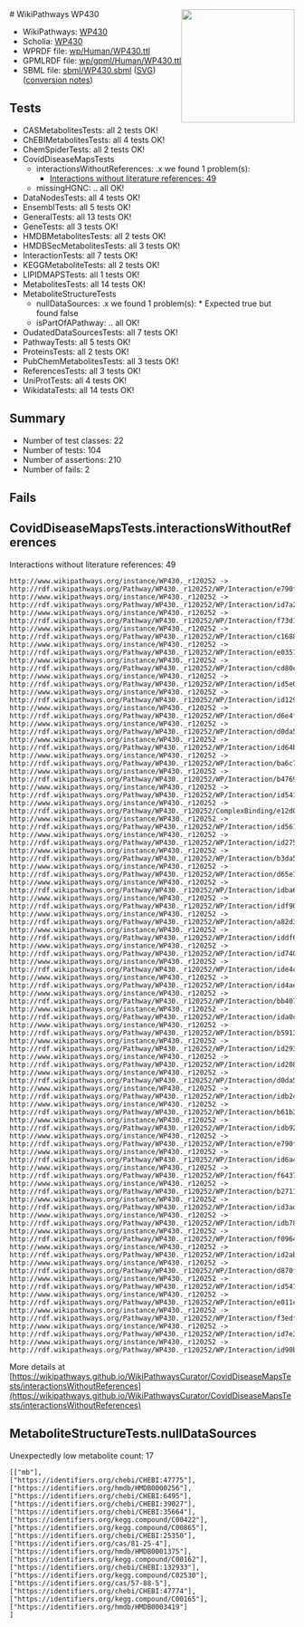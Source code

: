 <img style="float: right; width: 200px" src="../logo.png" />
# WikiPathways WP430

* WikiPathways: [WP430](https://identifiers.org/wikipathways:WP430)
* Scholia: [WP430](https://scholia.toolforge.org/wikipathways/WP430)
* WPRDF file: [wp/Human/WP430.ttl](../wp/Human/WP430.ttl)
* GPMLRDF file: [wp/gpml/Human/WP430.ttl](../wp/gpml/Human/WP430.ttl)
* SBML file: [sbml/WP430.sbml](../sbml/WP430.sbml) ([SVG](../sbml/WP430.svg)) ([conversion notes](../sbml/WP430.txt))

## Tests
* CASMetabolitesTests: all 2 tests OK!
* ChEBIMetabolitesTests: all 4 tests OK!
* ChemSpiderTests: all 2 tests OK!
* CovidDiseaseMapsTests
    * interactionsWithoutReferences: .x we found 1 problem(s):
        * [Interactions without literature references: 49](#9701cd47)
    * missingHGNC: .. all OK!
* DataNodesTests: all 4 tests OK!
* EnsemblTests: all 5 tests OK!
* GeneralTests: all 13 tests OK!
* GeneTests: all 3 tests OK!
* HMDBMetabolitesTests: all 2 tests OK!
* HMDBSecMetabolitesTests: all 3 tests OK!
* InteractionTests: all 7 tests OK!
* KEGGMetaboliteTests: all 2 tests OK!
* LIPIDMAPSTests: all 1 tests OK!
* MetabolitesTests: all 14 tests OK!
* MetaboliteStructureTests
    * nullDataSources: .x we found 1 problem(s):
            * Expected true but found false
    * isPartOfAPathway: .. all OK!
* OudatedDataSourcesTests: all 7 tests OK!
* PathwayTests: all 5 tests OK!
* ProteinsTests: all 2 tests OK!
* PubChemMetabolitesTests: all 3 tests OK!
* ReferencesTests: all 3 tests OK!
* UniProtTests: all 4 tests OK!
* WikidataTests: all 14 tests OK!


## Summary

* Number of test classes: 22
* Number of tests: 104
* Number of assertions: 210
* Number of fails: 2

## Fails

<a name="9701cd47" />

## CovidDiseaseMapsTests.interactionsWithoutReferences

Interactions without literature references: 49
```
http://www.wikipathways.org/instance/WP430._r120252 -> http://rdf.wikipathways.org/Pathway/WP430._r120252/WP/Interaction/e790f_1
http://www.wikipathways.org/instance/WP430._r120252 -> http://rdf.wikipathways.org/Pathway/WP430._r120252/WP/Interaction/id7a2680f1
http://www.wikipathways.org/instance/WP430._r120252 -> http://rdf.wikipathways.org/Pathway/WP430._r120252/WP/Interaction/f73d1
http://www.wikipathways.org/instance/WP430._r120252 -> http://rdf.wikipathways.org/Pathway/WP430._r120252/WP/Interaction/c1688
http://www.wikipathways.org/instance/WP430._r120252 -> http://rdf.wikipathways.org/Pathway/WP430._r120252/WP/Interaction/e0357
http://www.wikipathways.org/instance/WP430._r120252 -> http://rdf.wikipathways.org/Pathway/WP430._r120252/WP/Interaction/cd80c
http://www.wikipathways.org/instance/WP430._r120252 -> http://rdf.wikipathways.org/Pathway/WP430._r120252/WP/Interaction/id5e009fa2
http://www.wikipathways.org/instance/WP430._r120252 -> http://rdf.wikipathways.org/Pathway/WP430._r120252/WP/Interaction/id129bdce0
http://www.wikipathways.org/instance/WP430._r120252 -> http://rdf.wikipathways.org/Pathway/WP430._r120252/WP/Interaction/d6e4f
http://www.wikipathways.org/instance/WP430._r120252 -> http://rdf.wikipathways.org/Pathway/WP430._r120252/WP/Interaction/d0da5_2
http://www.wikipathways.org/instance/WP430._r120252 -> http://rdf.wikipathways.org/Pathway/WP430._r120252/WP/Interaction/id64bad4e5
http://www.wikipathways.org/instance/WP430._r120252 -> http://rdf.wikipathways.org/Pathway/WP430._r120252/WP/Interaction/ba6c7
http://www.wikipathways.org/instance/WP430._r120252 -> http://rdf.wikipathways.org/Pathway/WP430._r120252/WP/Interaction/b4769
http://www.wikipathways.org/instance/WP430._r120252 -> http://rdf.wikipathways.org/Pathway/WP430._r120252/WP/Interaction/id54146f13_1
http://www.wikipathways.org/instance/WP430._r120252 -> http://rdf.wikipathways.org/Pathway/WP430._r120252/ComplexBinding/e12d0
http://www.wikipathways.org/instance/WP430._r120252 -> http://rdf.wikipathways.org/Pathway/WP430._r120252/WP/Interaction/id561097a3
http://www.wikipathways.org/instance/WP430._r120252 -> http://rdf.wikipathways.org/Pathway/WP430._r120252/WP/Interaction/id27510544
http://www.wikipathways.org/instance/WP430._r120252 -> http://rdf.wikipathways.org/Pathway/WP430._r120252/WP/Interaction/b3da5
http://www.wikipathways.org/instance/WP430._r120252 -> http://rdf.wikipathways.org/Pathway/WP430._r120252/WP/Interaction/d65e1
http://www.wikipathways.org/instance/WP430._r120252 -> http://rdf.wikipathways.org/Pathway/WP430._r120252/WP/Interaction/idba67fe43
http://www.wikipathways.org/instance/WP430._r120252 -> http://rdf.wikipathways.org/Pathway/WP430._r120252/WP/Interaction/idf908f4d0
http://www.wikipathways.org/instance/WP430._r120252 -> http://rdf.wikipathways.org/Pathway/WP430._r120252/WP/Interaction/a82d3
http://www.wikipathways.org/instance/WP430._r120252 -> http://rdf.wikipathways.org/Pathway/WP430._r120252/WP/Interaction/iddf620e37
http://www.wikipathways.org/instance/WP430._r120252 -> http://rdf.wikipathways.org/Pathway/WP430._r120252/WP/Interaction/id740045bc
http://www.wikipathways.org/instance/WP430._r120252 -> http://rdf.wikipathways.org/Pathway/WP430._r120252/WP/Interaction/ide4c980d3
http://www.wikipathways.org/instance/WP430._r120252 -> http://rdf.wikipathways.org/Pathway/WP430._r120252/WP/Interaction/id4aefea78
http://www.wikipathways.org/instance/WP430._r120252 -> http://rdf.wikipathways.org/Pathway/WP430._r120252/WP/Interaction/bb407
http://www.wikipathways.org/instance/WP430._r120252 -> http://rdf.wikipathways.org/Pathway/WP430._r120252/WP/Interaction/ida0c8b2c0
http://www.wikipathways.org/instance/WP430._r120252 -> http://rdf.wikipathways.org/Pathway/WP430._r120252/WP/Interaction/b5913
http://www.wikipathways.org/instance/WP430._r120252 -> http://rdf.wikipathways.org/Pathway/WP430._r120252/WP/Interaction/id293d4568
http://www.wikipathways.org/instance/WP430._r120252 -> http://rdf.wikipathways.org/Pathway/WP430._r120252/WP/Interaction/id208b4fc4
http://www.wikipathways.org/instance/WP430._r120252 -> http://rdf.wikipathways.org/Pathway/WP430._r120252/WP/Interaction/d0da5_1
http://www.wikipathways.org/instance/WP430._r120252 -> http://rdf.wikipathways.org/Pathway/WP430._r120252/WP/Interaction/idb248dd5c
http://www.wikipathways.org/instance/WP430._r120252 -> http://rdf.wikipathways.org/Pathway/WP430._r120252/WP/Interaction/b61b3
http://www.wikipathways.org/instance/WP430._r120252 -> http://rdf.wikipathways.org/Pathway/WP430._r120252/WP/Interaction/idb92332b0
http://www.wikipathways.org/instance/WP430._r120252 -> http://rdf.wikipathways.org/Pathway/WP430._r120252/WP/Interaction/e790f_2
http://www.wikipathways.org/instance/WP430._r120252 -> http://rdf.wikipathways.org/Pathway/WP430._r120252/WP/Interaction/id6a4e25b5
http://www.wikipathways.org/instance/WP430._r120252 -> http://rdf.wikipathways.org/Pathway/WP430._r120252/WP/Interaction/f6437
http://www.wikipathways.org/instance/WP430._r120252 -> http://rdf.wikipathways.org/Pathway/WP430._r120252/WP/Interaction/b2711
http://www.wikipathways.org/instance/WP430._r120252 -> http://rdf.wikipathways.org/Pathway/WP430._r120252/WP/Interaction/id3adcd55e
http://www.wikipathways.org/instance/WP430._r120252 -> http://rdf.wikipathways.org/Pathway/WP430._r120252/WP/Interaction/idb782318c
http://www.wikipathways.org/instance/WP430._r120252 -> http://rdf.wikipathways.org/Pathway/WP430._r120252/WP/Interaction/f0964
http://www.wikipathways.org/instance/WP430._r120252 -> http://rdf.wikipathways.org/Pathway/WP430._r120252/WP/Interaction/id2abec5f6
http://www.wikipathways.org/instance/WP430._r120252 -> http://rdf.wikipathways.org/Pathway/WP430._r120252/WP/Interaction/d870f
http://www.wikipathways.org/instance/WP430._r120252 -> http://rdf.wikipathways.org/Pathway/WP430._r120252/WP/Interaction/id54146f13_2
http://www.wikipathways.org/instance/WP430._r120252 -> http://rdf.wikipathways.org/Pathway/WP430._r120252/WP/Interaction/e011c
http://www.wikipathways.org/instance/WP430._r120252 -> http://rdf.wikipathways.org/Pathway/WP430._r120252/WP/Interaction/f3edf
http://www.wikipathways.org/instance/WP430._r120252 -> http://rdf.wikipathways.org/Pathway/WP430._r120252/WP/Interaction/id7e3de2b
http://www.wikipathways.org/instance/WP430._r120252 -> http://rdf.wikipathways.org/Pathway/WP430._r120252/WP/Interaction/id90b15276
```

More details at [https://wikipathways.github.io/WikiPathwaysCurator/CovidDiseaseMapsTests/interactionsWithoutReferences](https://wikipathways.github.io/WikiPathwaysCurator/CovidDiseaseMapsTests/interactionsWithoutReferences)

<a name="91904190" />

## MetaboliteStructureTests.nullDataSources

Unexpectedly low metabolite count: 17
```
[["mb"],
["https://identifiers.org/chebi/CHEBI:47775"],
["https://identifiers.org/hmdb/HMDB0000256"],
["https://identifiers.org/chebi/CHEBI:6495"],
["https://identifiers.org/chebi/CHEBI:39027"],
["https://identifiers.org/chebi/CHEBI:35664"],
["https://identifiers.org/kegg.compound/C00422"],
["https://identifiers.org/kegg.compound/C00865"],
["https://identifiers.org/chebi/CHEBI:25350"],
["https://identifiers.org/cas/81-25-4"],
["https://identifiers.org/hmdb/HMDB0001375"],
["https://identifiers.org/kegg.compound/C00162"],
["https://identifiers.org/chebi/CHEBI:132933"],
["https://identifiers.org/kegg.compound/C02530"],
["https://identifiers.org/cas/57-88-5"],
["https://identifiers.org/chebi/CHEBI:47774"],
["https://identifiers.org/kegg.compound/C00165"],
["https://identifiers.org/hmdb/HMDB0003419"]
]
```

